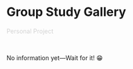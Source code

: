 # <span className="page__title"> Group Study Gallery</span>

<span style="color: lightgrey">Personal Project</span>

&nbsp;

<span className="page__content">

No information yet—Wait for it! 😁

</span>
